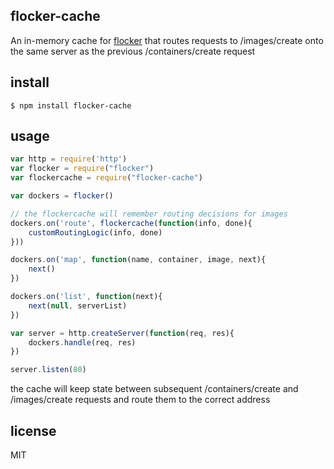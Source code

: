## flocker-cache

An in-memory cache for [flocker](https://github.com/binocarlos/flocker.git) that routes requests to /images/create onto the same server as the previous /containers/create request

## install

```
$ npm install flocker-cache
```

## usage

```js
var http = require('http')
var flocker = require("flocker")
var flockercache = require("flocker-cache")

var dockers = flocker()

// the flockercache will remember routing decisions for images
dockers.on('route', flockercache(function(info, done){
	customRoutingLogic(info, done)
}))

dockers.on('map', function(name, container, image, next){
	next()
})

dockers.on('list', function(next){
	next(null, serverList)
})

var server = http.createServer(function(req, res){
	dockers.handle(req, res)	
})

server.listen(80)
```

the cache will keep state between subsequent /containers/create and /images/create requests and route them to the correct address

## license

MIT